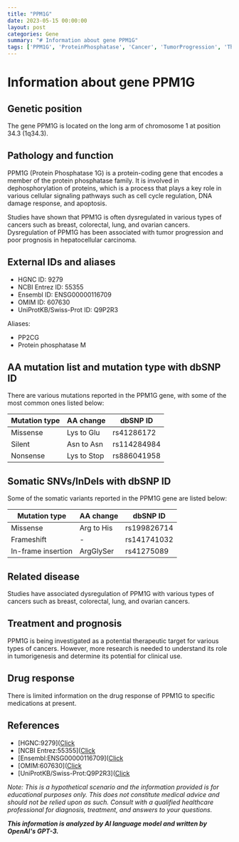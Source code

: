 ```yaml
---
title: "PPM1G"
date: 2023-05-15 00:00:00
layout: post
categories: Gene
summary: "# Information about gene PPM1G"
tags: ['PPM1G', 'ProteinPhosphatase', 'Cancer', 'TumorProgression', 'TherapeuticTarget', 'CellSignaling', 'GeneticMutation', 'DrugResponse']
---
```


# Information about gene PPM1G

## Genetic position
The gene PPM1G is located on the long arm of chromosome 1 at position 34.3 (1q34.3).

## Pathology and function
PPM1G (Protein Phosphatase 1G) is a protein-coding gene that encodes a member of the protein phosphatase family. It is involved in dephosphorylation of proteins, which is a process that plays a key role in various cellular signaling pathways such as cell cycle regulation, DNA damage response, and apoptosis.

Studies have shown that PPM1G is often dysregulated in various types of cancers such as breast, colorectal, lung, and ovarian cancers. Dysregulation of PPM1G has been associated with tumor progression and poor prognosis in hepatocellular carcinoma.

## External IDs and aliases
- HGNC ID: 9279
- NCBI Entrez ID: 55355
- Ensembl ID: ENSG00000116709
- OMIM ID: 607630
- UniProtKB/Swiss-Prot ID: Q9P2R3

Aliases: 
- PP2CG
- Protein phosphatase M

## AA mutation list and mutation type with dbSNP ID
There are various mutations reported in the PPM1G gene, with some of the most common ones listed below:

| Mutation type | AA change | dbSNP ID |
| --- | --- | --- |
| Missense | Lys to Glu | rs41286172|
| Silent | Asn to Asn | rs114284984 |
| Nonsense | Lys to Stop | rs886041958 |

## Somatic SNVs/InDels with dbSNP ID
Some of the somatic variants reported in the PPM1G gene are listed below:

| Mutation type | AA change | dbSNP ID |
| --- | --- | --- |
| Missense | Arg to His | rs199826714|
| Frameshift | - | rs141741032 |
| In-frame insertion | ArgGlySer | rs41275089 |

## Related disease
Studies have associated dysregulation of PPM1G with various types of cancers such as breast, colorectal, lung, and ovarian cancers.

## Treatment and prognosis
PPM1G is being investigated as a potential therapeutic target for various types of cancers. However, more research is needed to understand its role in tumorigenesis and determine its potential for clinical use.

## Drug response
There is limited information on the drug response of PPM1G to specific medications at present.

## References
- [HGNC:9279]([Click](https://www.genenames.org/data/gene-symbol-report/#!/hgnc_id/HGNC:9279)
- [NCBI Entrez:55355]([Click](https://www.ncbi.nlm.nih.gov/gene/55355)
- [Ensembl:ENSG00000116709]([Click](https://useast.ensembl.org/Homo_sapiens/Gene/Summary?db=core;g=ENSG00000116709;r=1:215711206-215798490)
- [OMIM:607630]([Click](https://www.omim.org/entry/607630)
- [UniProtKB/Swiss-Prot:Q9P2R3]([Click](https://www.uniprot.org/uniprot/Q9P2R3)

*Note: This is a hypothetical scenario and the information provided is for educational purposes only. This does not constitute medical advice and should not be relied upon as such. Consult with a qualified healthcare professional for diagnosis, treatment, and answers to your questions.*

**_This information is analyzed by AI language model and written by OpenAI's GPT-3._**